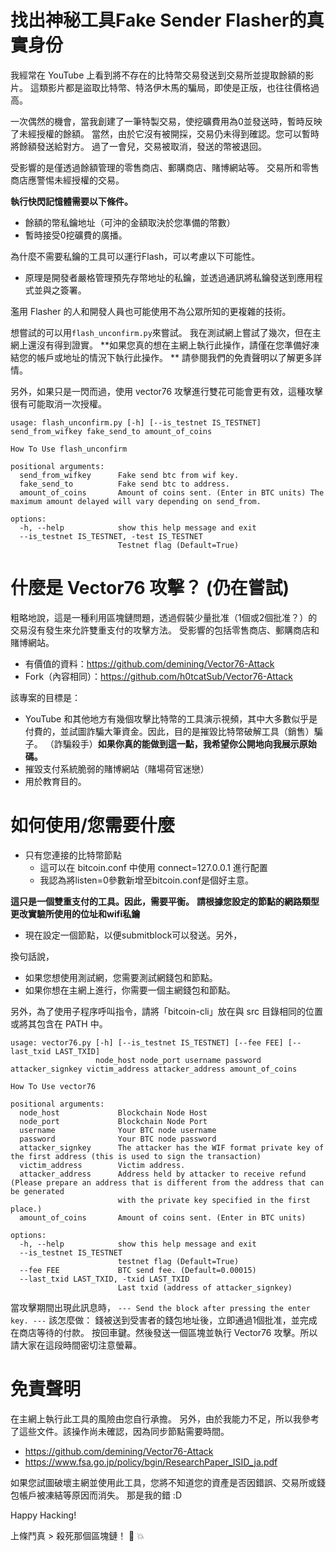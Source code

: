 # 找出神秘工具Fake Sender Flasher的真實身份

我經常在 YouTube 上看到將不存在的比特幣交易發送到交易所並提取餘額的影片。
這類影片都是盜取比特幣、特洛伊木馬的騙局，即使是正版，也往往價格過高。

一次偶然的機會，當我創建了一筆特製交易，使挖礦費用為0並發送時，暫時反映了未經授權的餘額。
當然，由於它沒有被開採，交易仍未得到確認。您可以暫時將餘額發送給對方。
過了一會兒，交易被取消，發送的幣被退回。

受影響的是僅透過餘額管理的零售商店、郵購商店、賭博網站等。
交易所和零售商店應警惕未經授權的交易。

**執行快閃記憶體需要以下條件。**
- 餘額的幣私鑰地址（可沖的金額取決於您準備的幣數）
- 暫時接受0挖礦費的廣播。

為什麼不需要私鑰的工具可以運行Flash，可以考慮以下可能性。
- 原理是開發者嚴格管理預先存幣地址的私鑰，並透過通訊將私鑰發送到應用程式並與之簽署。

濫用 Flasher 的人和開發人員也可能使用不為公眾所知的更複雜的技術。

想嘗試的可以用```flash_unconfirm.py```來嘗試。
我在測試網上嘗試了幾次，但在主網上還沒有得到證實。
**如果您真的想在主網上執行此操作，請僅在您準備好凍結您的帳戶或地址的情況下執行此操作。 **
請參閱我們的免責聲明以了解更多詳情。


另外，如果只是一閃而過，使用 vector76 攻擊進行雙花可能會更有效，這種攻擊很有可能取消一次授權。

```
usage: flash_unconfirm.py [-h] [--is_testnet IS_TESTNET] send_from_wifkey fake_send_to amount_of_coins

How To Use flash_unconfirm

positional arguments:
  send_from_wifkey      Fake send btc from wif key.
  fake_send_to          Fake send btc to address.
  amount_of_coins       Amount of coins sent. (Enter in BTC units) The maximum amount delayed will vary depending on send_from.

options:
  -h, --help            show this help message and exit
  --is_testnet IS_TESTNET, -test IS_TESTNET
                        Testnet flag (Default=True)
```

# 什麼是 Vector76 攻擊？ (仍在嘗試)

粗略地說，這是一種利用區塊鏈問題，透過假裝少量批准（1個或2個批准？）的交易沒有發生來允許雙重支付的攻擊方法。
受影響的包括零售商店、郵購商店和賭博網站。

- 有價值的資料：https://github.com/demining/Vector76-Attack
- Fork（內容相同）：https://github.com/h0tcatSub/Vector76-Attack

該專案的目標是：

- YouTube 和其他地方有幾個攻擊比特幣的工具演示視頻，其中大多數似乎是付費的，並試圖詐騙大筆資金。因此，目的是摧毀比特幣破解工具（銷售）騙子。 （詐騙殺手）**如果你真的能做到這一點，我希望你公開地向我展示原始碼。**
- 摧毀支付系統脆弱的賭博網站（賭場荷官迷戀）
- 用於教育目的。

# 如何使用/您需要什麼

- 只有您連接的比特幣節點
  - 這可以在 bitcoin.conf 中使用 connect=127.0.0.1 進行配置
  - 我認為將listen=0參數新增至bitcoin.conf是個好主意。

**這只是一個雙重支付的工具。因此，需要平衡。**
**請根據您設定的節點的網路類型更改實驗所使用的位址和wifi私鑰**

- 現在設定一個節點，以便submitblock可以發送。另外，

換句話說，
- 如果您想使用測試網，您需要測試網錢包和節點。
- 如果你想在主網上進行，你需要一個主網錢包和節點。

另外，為了使用子程序呼叫指令，請將「bitcoin-cli」放在與 src 目錄相同的位置或將其包含在 PATH 中。

```
usage: vector76.py [-h] [--is_testnet IS_TESTNET] [--fee FEE] [--last_txid LAST_TXID]
                   node_host node_port username password attacker_signkey victim_address attacker_address amount_of_coins

How To Use vector76

positional arguments:
  node_host             Blockchain Node Host
  node_port             Blockchain Node Port
  username              Your BTC node username
  password              Your BTC node password
  attacker_signkey      The attacker has the WIF format private key of the first address (this is used to sign the transaction)
  victim_address        Victim address.
  attacker_address      Address held by attacker to receive refund (Please prepare an address that is different from the address that can be generated
                        with the private key specified in the first place.)
  amount_of_coins       Amount of coins sent. (Enter in BTC units)

options:
  -h, --help            show this help message and exit
  --is_testnet IS_TESTNET
                        testnet flag (Default=True)
  --fee FEE             BTC send fee. (Default=0.00015)
  --last_txid LAST_TXID, -txid LAST_TXID
                        Last txid (address of attacker_signkey)
```


當攻擊期間出現此訊息時，
```--- Send the block after pressing the enter key. ---```
該怎麼做：
錢被送到受害者的錢包地址後，立即通過1個批准，並完成在商店等待的付款。
按回車鍵。然後發送一個區塊並執行 Vector76 攻擊。所以請大家在這段時間密切注意螢幕。


# 免責聲明

在主網上執行此工具的風險由您自行承擔。
另外，由於我能力不足，所以我參考了這些文件。該操作尚未確認，因為同步節點需要時間。
- https://github.com/demining/Vector76-Attack
- https://www.fsa.go.jp/policy/bgin/ResearchPaper_ISID_ja.pdf

如果您試圖破壞主網並使用此工具，您將不知道您的資產是否因錯誤、交易所或錢包帳戶被凍結等原因而消失。
那是我的錯 :D


Happy Hacking!


上條鬥真 > 殺死那個區塊鏈！ 👊  💥 